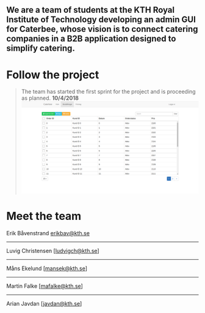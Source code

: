 

## We are a team of students at the KTH Royal Institute of Technology developing an admin GUI for Caterbee, whose vision is to connect catering companies in a B2B application designed to simplify catering.


# Follow the project

> The team has started the first sprint for the project and is proceeding as planned.
> **10/4/2018**
![Table window](http://github.com/CaterbeeAdminGUI/CaterbeeAdminGUI.github.io/blob/master/Screenshot%20from%202018-04-12%2016-29-46.png)

# Meet the team

Erik Båvenstrand  [erikbav@kth.se](https://erikbav@kth.se)

---

Luvig Christensen [ludvigch@kth.se]

---

Måns Ekelund  [mansek@kth.se]

---

Martin Falke  [mafalke@kth.se]

---

Arian Javdan  [javdan@kth.se]

